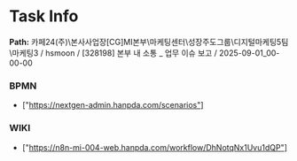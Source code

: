# Task Info

**Path:** 카페24(주)\본사사업장\[CG]MI본부\마케팅센터\성장주도그룹\디지털마케팅5팀\마케팅3 / hsmoon / [328198] 본부 내 소통 _ 업무 이슈 보고 / 2025-09-01_00-00-00

### BPMN
- ["https://nextgen-admin.hanpda.com/scenarios"]

### WIKI
- ["https://n8n-mi-004-web.hanpda.com/workflow/DhNotqNx1Uvu1dQP"]

